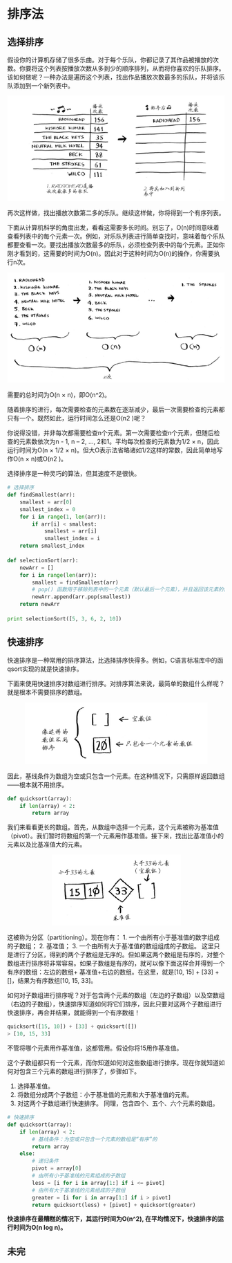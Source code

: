 # 排序法

## 选择排序

假设你的计算机存储了很多乐曲。对于每个乐队，你都记录了其作品被播放的次数。你要将这个列表按播放次数从多到少的顺序排列，从而将你喜欢的乐队排序。该如何做呢？一种办法是遍历这个列表，找出作品播放次数最多的乐队，并将该乐队添加到一个新列表中。

<div align=center>

![](image/选择排序1.png)

</div>

再次这样做，找出播放次数第二多的乐队。继续这样做，你将得到一个有序列表。

下面从计算机科学的角度出发，看看这需要多长时间。别忘了，O(n)时间意味着查看列表中的每个元素一次。例如，对乐队列表进行简单查找时，意味着每个乐队都要查看一次。要找出播放次数最多的乐队，必须检查列表中的每个元素。正如你刚才看到的，这需要的时间为O(n)。因此对于这种时间为O(n)的操作，你需要执行n次。

<div align=center>

![](image/选择排序2.png)

</div>

需要的总时间为O(n × n)，即O(n^2)。

随着排序的进行，每次需要检查的元素数在逐渐减少，最后一次需要检查的元素都只有一个。既然如此，运行时间怎么还是O(n2 )呢？

你说得没错，并非每次都需要检查n个元素。第一次需要检查n个元素，但随后检查的元素数依次为n - 1, n – 2, …, 2和1。平均每次检查的元素数为1/2 × n，因此运行时间为O(n × 1/2 × n)。但大O表示法省略诸如1/2这样的常数，因此简单地写作O(n × n)或O(n2 )。

选择排序是一种灵巧的算法，但其速度不是很快。

```python
# 选择排序
def findSmallest(arr):
    smallest = arr[0]
    smallest_index = 0
    for i in range(1, len(arr)):
        if arr[i] < smallest:
            smallest = arr[i]
            smallest_index = i
    return smallest_index

def selectionSort(arr):
    newArr = []
    for i in range(len(arr)):
        smallest = findSmallest(arr)
        # pop() 函数用于移除列表中的一个元素（默认最后一个元素），并且返回该元素的值。
        newArr.append(arr.pop(smallest))
    return newArr

print selectionSort([5, 3, 6, 2, 10])

```

## 快速排序

快速排序是一种常用的排序算法，比选择排序快得多。例如，C语言标准库中的函qsort实现的就是快速排序。

下面来使用快速排序对数组进行排序。对排序算法来说，最简单的数组什么样呢？就是根本不需要排序的数组。

<div align=center>

![](image/不需要排序的数组.png)

</div>

因此，基线条件为数组为空或只包含一个元素。在这种情况下，只需原样返回数组——根本就不用排序。
```python
def quicksort(array):
    if len(array) < 2:
        return array
```
我们来看看更长的数组。首先，从数组中选择一个元素，这个元素被称为基准值（pivot）。我们暂时将数组的第一个元素用作基准值。接下来，找出比基准值小的元素以及比基准值大的元素。

<div align=center>

![](image/分区.png)

</div>
这被称为分区（partitioning）。现在你有：
1. 一个由所有小于基准值的数字组成的子数组；
2. 基准值；
3. 一个由所有大于基准值的数组组成的子数组。
这里只是进行了分区，得到的两个子数组是无序的。但如果这两个数组是有序的，对整个数组进行排序将非常容易。如果子数组是有序的，就可以像下面这样合并得到一个有序的数组：左边的数组+ 基准值+右边的数组。在这里，就是[10, 15] + [33] + []，结果为有序数组[10, 15, 33]。

如何对子数组进行排序呢？对于包含两个元素的数组（左边的子数组）以及空数组（右边的子数组），快速排序知道如何将它们排序，因此只要对这两个子数组进行快速排序，再合并结果，就能得到一个有序数组！
```python
quicksort([15, 10]) + [33] + quicksort([])
> [10, 15, 33]
```
不管将哪个元素用作基准值，这都管用。假设你将15用作基准值。

这个子数组都只有一个元素，而你知道如何对这些数组进行排序。现在你就知道如何对包含三个元素的数组进行排序了，步骤如下。
1. 选择基准值。
2. 将数组分成两个子数组：小于基准值的元素和大于基准值的元素。
3. 对这两个子数组进行快速排序。
同理，包含四个、五个、六个元素的数组。

```python
# 快速排序
def quicksort(array):
    if len(array) < 2:
        # 基线条件：为空或只包含一个元素的数组是“有序”的
        return array
    else:
        # 递归条件
        pivot = array[0]
        # 由所有小于基准线的元素组成的子数组
        less = [i for i in array[1:] if i <= pivot]
        # 由所有大于基准线的元素组成的子数组
        greater = [i for i in array[1:] if i > pivot]
        return quicksort(less) + [pivot] + quicksort(greater)
```
**快速排序在最糟糕的情况下，其运行时间为O(n^2), 在平均情况下，快速排序的运行时间为O(n log n)。**

## 未完